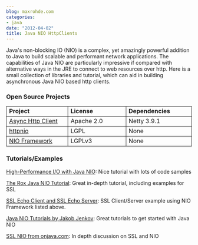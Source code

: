 ```yaml
---
blog: maxrohde.com
categories:
- java
date: "2012-04-02"
title: Java NIO HttpClients
---
```


Java's non-blocking IO (NIO) is a complex, yet amazingly powerful addition to Java to build scalable and performant network applications. The capabilities of Java NIO are particularly impressive if compared with alternative ways in the JRE to connect to web resources over http. Here is a small collection of libraries and tutorial, which can aid in building asynchronous Java NIO based http clients.

### Open Source Projects

<table style="border-collapse:collapse;" border="0"><colgroup><col style="width:213px;"> <col style="width:213px;"> <col style="width:213px;"></colgroup><tbody valign="top"><tr><td style="padding-left:7px;padding-right:7px;border:solid .5pt;"><strong>Project</strong></td><td style="padding-left:7px;padding-right:7px;border-top:solid .5pt;border-left:none;border-bottom:solid .5pt;border-right:solid .5pt;"><strong>License</strong></td><td style="padding-left:7px;padding-right:7px;border-top:solid .5pt;border-left:none;border-bottom:solid .5pt;border-right:solid .5pt;"><strong>Dependencies</strong></td></tr><tr><td style="padding-left:7px;padding-right:7px;border-top:none;border-left:solid .5pt;border-bottom:solid .5pt;border-right:solid .5pt;"><a href="https://github.com/sonatype/async-http-client">Async Http Client</a></td><td style="padding-left:7px;padding-right:7px;border-top:none;border-left:none;border-bottom:solid .5pt;border-right:solid .5pt;">Apache 2.0</td><td style="padding-left:7px;padding-right:7px;border-top:none;border-left:none;border-bottom:solid .5pt;border-right:solid .5pt;">Netty 3.9.1</td></tr><tr><td style="padding-left:7px;padding-right:7px;border-top:none;border-left:solid .5pt;border-bottom:solid .5pt;border-right:solid .5pt;"><a href="http://code.google.com/p/httpnio/">httpnio</a></td><td style="padding-left:7px;padding-right:7px;border-top:none;border-left:none;border-bottom:solid .5pt;border-right:solid .5pt;">LGPL</td><td style="padding-left:7px;padding-right:7px;border-top:none;border-left:none;border-bottom:solid .5pt;border-right:solid .5pt;">None</td></tr><tr><td style="padding-left:7px;padding-right:7px;border-top:none;border-left:solid .5pt;border-bottom:solid .5pt;border-right:solid .5pt;"><a href="http://nioframework.sourceforge.net/">NIO Framework</a></td><td style="padding-left:7px;padding-right:7px;border-top:none;border-left:none;border-bottom:solid .5pt;border-right:solid .5pt;">LGPLv3</td><td style="padding-left:7px;padding-right:7px;border-top:none;border-left:none;border-bottom:solid .5pt;border-right:solid .5pt;">None</td></tr></tbody></table>

### Tutorials/Examples

[High-Performance I/O with Java NIO](http://drdobbs.com/jvm/184406242): Nice tutorial with lots of code samples

[The Rox Java NIO Tutorial](http://rox-xmlrpc.sourceforge.net/niotut/): Great in-depth tutorial, including examples for SSL

[SSL Echo Client and SSL Echo Server](http://nioframework.sourceforge.net/?q=node/3): SSL Client/Server example using NIO Framework listed above.

[Java NIO Tutorials by Jakob Jenkov](http://tutorials.jenkov.com/java-nio/index.html): Great tutorials to get started with Java NIO

[SSL NIO from onjava.com](http://onjava.com/onjava/2004/11/03/ssl-nio.html): In depth discussion on SSL and NIO
